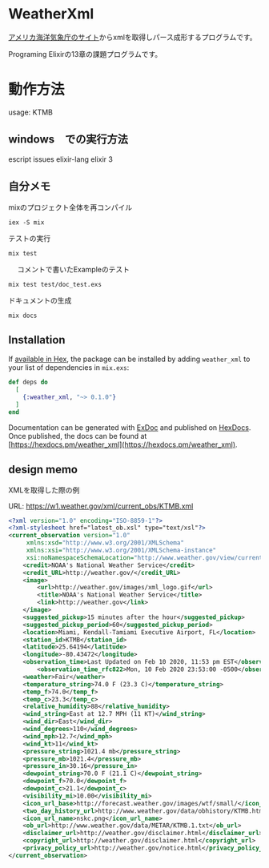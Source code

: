 # WeatherXml

[アメリカ海洋気象庁のサイト](https://w1.weather.gov/xml/current_obs/)からxmlを取得しパース成形するプログラムです。

Programing Elixirの13章の課題プログラムです。

# 動作方法

usage: KTMB

## windows　での実行方法

escript issues elixir-lang elixir 3

## 自分メモ 
mixのプロジェクト全体を再コンパイル
```
iex -S mix
```

テストの実行
```
mix test
```
　
コメントで書いたExampleのテスト
```shell
mix test test/doc_test.exs
```

ドキュメントの生成
```shell
mix docs
```

## Installation

If [available in Hex](https://hex.pm/docs/publish), the package can be installed
by adding `weather_xml` to your list of dependencies in `mix.exs`:

```elixir
def deps do
  [
    {:weather_xml, "~> 0.1.0"}
  ]
end
```

Documentation can be generated with [ExDoc](https://github.com/elixir-lang/ex_doc)
and published on [HexDocs](https://hexdocs.pm). Once published, the docs can
be found at [https://hexdocs.pm/weather_xml](https://hexdocs.pm/weather_xml).

## design memo

XMLを取得した際の例 

URL: https://w1.weather.gov/xml/current_obs/KTMB.xml

```xml
<?xml version="1.0" encoding="ISO-8859-1"?> 
<?xml-stylesheet href="latest_ob.xsl" type="text/xsl"?>
<current_observation version="1.0"
	 xmlns:xsd="http://www.w3.org/2001/XMLSchema"
	 xmlns:xsi="http://www.w3.org/2001/XMLSchema-instance"
	 xsi:noNamespaceSchemaLocation="http://www.weather.gov/view/current_observation.xsd">
	<credit>NOAA's National Weather Service</credit>
	<credit_URL>http://weather.gov/</credit_URL>
	<image>
		<url>http://weather.gov/images/xml_logo.gif</url>
		<title>NOAA's National Weather Service</title>
		<link>http://weather.gov</link>
	</image>
	<suggested_pickup>15 minutes after the hour</suggested_pickup>
	<suggested_pickup_period>60</suggested_pickup_period>
	<location>Miami, Kendall-Tamiami Executive Airport, FL</location>
	<station_id>KTMB</station_id>
	<latitude>25.64194</latitude>
	<longitude>-80.43472</longitude>
	<observation_time>Last Updated on Feb 10 2020, 11:53 pm EST</observation_time>
        <observation_time_rfc822>Mon, 10 Feb 2020 23:53:00 -0500</observation_time_rfc822>
	<weather>Fair</weather>
	<temperature_string>74.0 F (23.3 C)</temperature_string>
	<temp_f>74.0</temp_f>
	<temp_c>23.3</temp_c>
	<relative_humidity>88</relative_humidity>
	<wind_string>East at 12.7 MPH (11 KT)</wind_string>
	<wind_dir>East</wind_dir>
	<wind_degrees>110</wind_degrees>
	<wind_mph>12.7</wind_mph>
	<wind_kt>11</wind_kt>
	<pressure_string>1021.4 mb</pressure_string>
	<pressure_mb>1021.4</pressure_mb>
	<pressure_in>30.16</pressure_in>
	<dewpoint_string>70.0 F (21.1 C)</dewpoint_string>
	<dewpoint_f>70.0</dewpoint_f>
	<dewpoint_c>21.1</dewpoint_c>
	<visibility_mi>10.00</visibility_mi>
 	<icon_url_base>http://forecast.weather.gov/images/wtf/small/</icon_url_base>
	<two_day_history_url>http://www.weather.gov/data/obhistory/KTMB.html</two_day_history_url>
	<icon_url_name>nskc.png</icon_url_name>
	<ob_url>http://www.weather.gov/data/METAR/KTMB.1.txt</ob_url>
	<disclaimer_url>http://weather.gov/disclaimer.html</disclaimer_url>
	<copyright_url>http://weather.gov/disclaimer.html</copyright_url>
	<privacy_policy_url>http://weather.gov/notice.html</privacy_policy_url>
</current_observation>
```